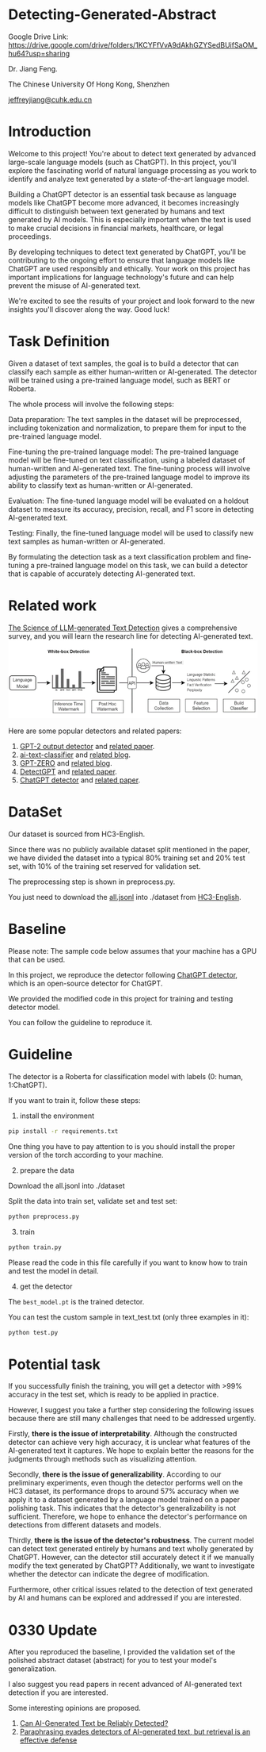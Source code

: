 # Detecting-Generated-Abstract

Google Drive Link: https://drive.google.com/drive/folders/1KCYFfVvA9dAkhGZYSedBUifSaOM_hu64?usp=sharing

Dr. Jiang Feng. 

The Chinese University Of Hong Kong, Shenzhen

jeffreyjiang@cuhk.edu.cn

# Introduction

Welcome to this project! You're about to detect text generated by advanced large-scale language models (such as ChatGPT). In this project, you'll explore the fascinating world of natural language processing as you work to identify and analyze text generated by a state-of-the-art language model.

Building a ChatGPT detector is an essential task because as language models like ChatGPT become more advanced, it becomes increasingly difficult to distinguish between text generated by humans and text generated by AI models. This is especially important when the text is used to make crucial decisions in financial markets, healthcare, or legal proceedings.

By developing techniques to detect text generated by ChatGPT, you'll be contributing to the ongoing effort to ensure that language models like ChatGPT are used responsibly and ethically. Your work on this project has important implications for language technology's future and can help prevent the misuse of AI-generated text.

We're excited to see the results of your project and look forward to the new insights you'll discover along the way. Good luck!

# Task Definition

Given a dataset of text samples, the goal is to build a detector that can classify each sample as either human-written or AI-generated. The detector will be trained using a pre-trained language model, such as BERT or Roberta.

The whole process will involve the following steps:

Data preparation: The text samples in the dataset will be preprocessed, including tokenization and normalization, to prepare them for input to the pre-trained language model.

Fine-tuning the pre-trained language model: The pre-trained language model will be fine-tuned on text classification, using a labeled dataset of human-written and AI-generated text. The fine-tuning process will involve adjusting the parameters of the pre-trained language model to improve its ability to classify text as human-written or AI-generated.

Evaluation: The fine-tuned language model will be evaluated on a holdout dataset to measure its accuracy, precision, recall, and F1 score in detecting AI-generated text.

Testing: Finally, the fine-tuned language model will be used to classify new text samples as human-written or AI-generated.

By formulating the detection task as a text classification problem and fine-tuning a pre-trained language model on this task, we can build a detector that is capable of accurately detecting AI-generated text.

# Related work

[The Science of LLM-generated Text Detection](https://drive.google.com/file/d/1U8oQNU4f-1c4hJG9vdFuV4xfa10mrKXC/view?usp=sharing) gives a comprehensive survey, and you will learn the research line for detecting AI-generated text.
![The overview of the LLM-generated text detection.](image.png)

Here are some popular detectors and related papers:

1. [GPT-2 output detector](https://openai-openai-detector.hf.space/) and [related paper](https://d4mucfpksywv.cloudfront.net/papers/GPT_2_Report.pdf).
2. [ai-text-classifier](https://platform.openai.com/ai-text-classifier) and [related blog](https://platform.openai.com/ai-text-classifier).
3. [GPT-ZERO](https://gptzero.me/) and [related blog](https://www.digitaltrends.com/computing/gptzero-how-to-detect-chatgpt-plagiarism/#dt-heading-how-does-gptzero-work).
4. [DetectGPT](https://detectgpt.ericmitchell.ai/) and [related paper](https://arxiv.org/pdf/2301.11305v1.pdf).
5. [ChatGPT detector](https://huggingface.co/spaces/Hello-SimpleAI/chatgpt-detector-single) and [related paper](https://arxiv.org/pdf/2301.07597.pdf).

# DataSet
Our dataset is sourced from HC3-English. 

Since there was no publicly available dataset split mentioned in the paper, we have divided the dataset into a typical 80% training set and 20% test set, with 10% of the training set reserved for validation set. 

The preprocessing step is shown in preprocess.py. 

You just need to download the [all.jsonl](https://huggingface.co/datasets/Hello-SimpleAI/HC3/blob/main/all.jsonl) into ./dataset from [HC3-English](https://huggingface.co/datasets/Hello-SimpleAI/HC3/tree/main).

# Baseline
Please note: The sample code below assumes that your machine has a GPU that can be used.

In this project, we reproduce the detector following [ChatGPT detector](https://huggingface.co/spaces/Hello-SimpleAI/chatgpt-detector-single), which is an open-source detector for ChatGPT.

We provided the modified code in this project for training and testing detector model.

You can follow the guideline to reproduce it.

# Guideline

The detector is a Roberta for classification model with labels (0: human, 1:ChatGPT).

If you want to train it, follow these steps:

1. install the environment

```bash
pip install -r requirements.txt
```

One thing you have to pay attention to is you should install the proper version of the torch according to your machine. 

2. prepare the data

Download the all.jsonl into ./dataset

Split the data into train set, validate set and test set:

```bash
python preprocess.py
```

3. train
```bash
python train.py
```

Please read the code in this file carefully if you want to know how to train and test the model in detail.

4. get the detector

The ```best_model.pt``` is the trained detector.

You can test the custom sample in text_test.txt (only three examples in it):

```bash
python test.py
```

# Potential task

If you successfully finish the training, you will get a detector with >99% accuracy in the test set, which is ready to be applied in practice.

However, I suggest you take a further step considering the following issues because there are still many challenges that need to be addressed urgently.

Firstly, **there is the issue of interpretability**. Although the constructed detector can achieve very high accuracy, it is unclear what features of the AI-generated text it captures. We hope to explain better the reasons for the judgments through methods such as visualizing attention.

Secondly, **there is the issue of generalizability**. According to our preliminary experiments, even though the detector performs well on the HC3 dataset, its performance drops to around 57% accuracy when we apply it to a dataset generated by a language model trained on a paper polishing task. This indicates that the detector's generalizability is not sufficient. Therefore, we hope to enhance the detector's performance on detections from different datasets and models.

Thirdly, **there is the issue of the detector's robustness**. The current model can detect text generated entirely by humans and text wholly generated by ChatGPT. However, can the detector still accurately detect it if we manually modify the text generated by ChatGPT? Additionally, we want to investigate whether the detector can indicate the degree of modification.

Furthermore, other critical issues related to the detection of text generated by AI and humans can be explored and addressed if you are interested.

# 0330 Update
After you reproduced the baseline, I provided the validation set of the polished abstract dataset (abstract) for you to test your model's generalization.

I also suggest you read papers in recent advanced of AI-generated text detection if you are interested.

Some interesting opinions are proposed.
1. [Can AI-Generated Text be Reliably Detected?](https://arxiv.org/pdf/2303.11156.pdf)
2. [Paraphrasing evades detectors of AI-generated text, but retrieval is
an effective defense](https://arxiv.org/pdf/2303.13408v1.pdf)
